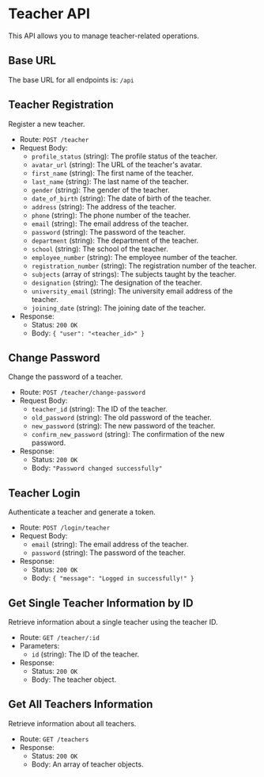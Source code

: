 # Teacher API

This API allows you to manage teacher-related operations.

## Base URL

The base URL for all endpoints is: `/api`

## Teacher Registration

Register a new teacher.

- Route: `POST /teacher`
- Request Body:
    - `profile_status` (string): The profile status of the teacher.
    - `avatar_url` (string): The URL of the teacher's avatar.
    - `first_name` (string): The first name of the teacher.
    - `last_name` (string): The last name of the teacher.
    - `gender` (string): The gender of the teacher.
    - `date_of_birth` (string): The date of birth of the teacher.
    - `address` (string): The address of the teacher.
    - `phone` (string): The phone number of the teacher.
    - `email` (string): The email address of the teacher.
    - `password` (string): The password of the teacher.
    - `department` (string): The department of the teacher.
    - `school` (string): The school of the teacher.
    - `employee_number` (string): The employee number of the teacher.
    - `registration_number` (string): The registration number of the teacher.
    - `subjects` (array of strings): The subjects taught by the teacher.
    - `designation` (string): The designation of the teacher.
    - `university_email` (string): The university email address of the teacher.
    - `joining_date` (string): The joining date of the teacher.
- Response:
    - Status: `200 OK`
    - Body: `{ "user": "<teacher_id>" }`

## Change Password

Change the password of a teacher.

- Route: `POST /teacher/change-password`
- Request Body:
    - `teacher_id` (string): The ID of the teacher.
    - `old_password` (string): The old password of the teacher.
    - `new_password` (string): The new password of the teacher.
    - `confirm_new_password` (string): The confirmation of the new password.
- Response:
    - Status: `200 OK`
    - Body: `"Password changed successfully"`

## Teacher Login

Authenticate a teacher and generate a token.

- Route: `POST /login/teacher`
- Request Body:
    - `email` (string): The email address of the teacher.
    - `password` (string): The password of the teacher.
- Response:
    - Status: `200 OK`
    - Body: `{ "message": "Logged in successfully!" }`

## Get Single Teacher Information by ID

Retrieve information about a single teacher using the teacher ID.

- Route: `GET /teacher/:id`
- Parameters:
    - `id` (string): The ID of the teacher.
- Response:
    - Status: `200 OK`
    - Body: The teacher object.

## Get All Teachers Information

Retrieve information about all teachers.

- Route: `GET /teachers`
- Response:
    - Status: `200 OK`
    - Body: An array of teacher objects.
